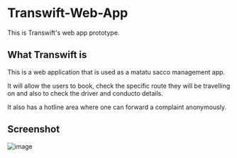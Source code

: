 # Transwift-Web-App
This is Transwift's web app prototype.
## What Transwift is

This is a web application that is used as a matatu sacco management app.

It will allow the users to book, check the specific route they will be travelling on and also to check the driver and conducto details.

It also has a hotline area where one can forward a complaint anonymously.
## Screenshot
![image](https://user-images.githubusercontent.com/98480075/159804131-448437a7-4bc3-4b07-902f-d8892704b1f6.png)
